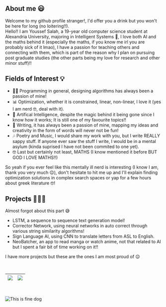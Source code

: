 ## About me 😃
Welcome to my github profile stranger!, I'd offer you a drink but you won't be here for long (no loitering!!). <br>
Hello!! I am Youssef Salah, a 19-year old computer science student at Alexandria University, majoring in Intelligent Systems 🧠, I love both AI and the maths behind it (especially the maths, if you know me irl you are probably sick of it lmao), I have a passion for teaching others and connecting with them, which is part of the reason why I plan on pursuing post graduate studies (the other parts being my love for research and other minor stuff)!!
## Fields of Interest 💡
* 👨‍💻 Programming in general, designing algorithms has always been a passion of mine!
* 📊 Optimization, whether it is constrained, linear, non-linear, I love it (yes I am nerd 🤓, deal with it).
* 🧠 Artifical Intelligence, despite the magic behind it being gone since I know how it works; It is still one of my favourite topics!!
* 📖 Writing, it has always been a passion of mine, mapping my ideas and creativity in the form of words will never not be fun!
* 🎶 Poetry and Music, I would share my work with you, but I write REALLY sappy stuff. If anyone ever saw the stuff I write, I would be in a mental asylum (kinda suprised I have not been commited to one yet).
* 🤓 Last but certainly not least, MATHS (I know mentioned it before BUT GOD I LOVE MATHS!!)

So yeah if you ever feel like this mentally ill nerd is interesting (I know I am, thank you very much 😌), don't hesitate to hit me up and I'll explain finding optimization solutions in complex search spaces or yap for a few hours about greek literature 🤓! 

## Projects 👨🏻‍💻
Almost forgot about this part 😅
* LSTM, a sequence to sequence text generation model!
* Corrector Network, using neural networks in auto correct through various string similarity algorithms!
* Sign Language AI, using CNN to translate letters from ASL to English.
* NeoBatcher, an app to read manga or watch anime, not that related to AI but I spent a fair bit of time working on it!!

I have more projects but these are the ones I am most proud of 😌

<br>

| <a href="#"><img src="https://github-readme-stats.vercel.app/api?username=tortoiseshell04&show_icons=true&theme=transparent&hide=prs,contribs&hide_border=true"></a> | <a href="#"><img src="https://github-readme-stats.vercel.app/api/top-langs/?username=tortoiseshell04&theme=transparent&layout=compact&hide_border=true&size_weight=1&count_weight=1"></a> |
| ----------- | ----------- |
<br>

![This is fine dog](https://media.npr.org/assets/img/2023/01/14/this-is-fine_custom-dcb93e90c4e1548ffb16978a5a8d182270c872a9-s800-c85.webp)

